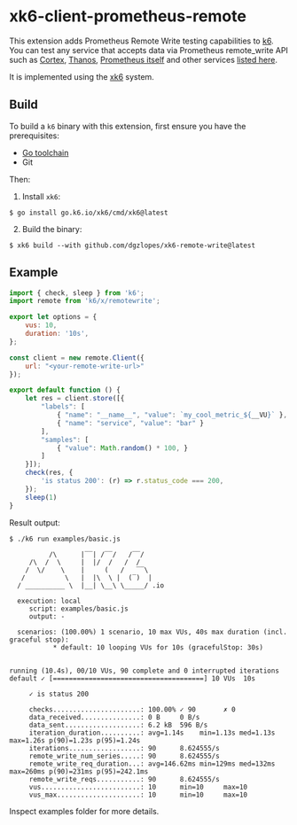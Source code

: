 # xk6-client-prometheus-remote

This extension adds Prometheus Remote Write testing capabilities to [k6](https://go.k6.io/k6). You can test any service that accepts data via Prometheus remote_write API such as [Cortex](https://github.com/cortexproject/cortex), [Thanos](https://github.com/improbable-eng/thanos), [Prometheus itself](https://prometheus.io/docs/prometheus/latest/feature_flags/#remote-write-receiver) and other services [listed here](https://prometheus.io/docs/operating/integrations/#remote-endpoints-and-storage).

It is implemented using the [xk6](https://github.com/grafana/xk6) system.

## Build

To build a `k6` binary with this extension, first ensure you have the prerequisites:

- [Go toolchain](https://go101.org/article/go-toolchain.html)
- Git

Then:

1. Install `xk6`:
  ```shell
  $ go install go.k6.io/xk6/cmd/xk6@latest
  ```

2. Build the binary:
  ```shell
  $ xk6 build --with github.com/dgzlopes/xk6-remote-write@latest
  ```

## Example

```javascript
import { check, sleep } from 'k6';
import remote from 'k6/x/remotewrite';

export let options = {
    vus: 10,
    duration: '10s',
};

const client = new remote.Client({
    url: "<your-remote-write-url>"
});

export default function () {
    let res = client.store([{
        "labels": [
            { "name": "__name__", "value": `my_cool_metric_${__VU}` },
            { "name": "service", "value": "bar" }
        ],
        "samples": [
            { "value": Math.random() * 100, }
        ]
    }]);
    check(res, {
        'is status 200': (r) => r.status_code === 200,
    });
    sleep(1)
}
```

Result output:

```
$ ./k6 run examples/basic.js

          /\      |‾‾| /‾‾/   /‾‾/   
     /\  /  \     |  |/  /   /  /    
    /  \/    \    |     (   /   ‾‾\  
   /          \   |  |\  \ |  (‾)  | 
  / __________ \  |__| \__\ \_____/ .io

  execution: local
     script: examples/basic.js
     output: -

  scenarios: (100.00%) 1 scenario, 10 max VUs, 40s max duration (incl. graceful stop):
           * default: 10 looping VUs for 10s (gracefulStop: 30s)


running (10.4s), 00/10 VUs, 90 complete and 0 interrupted iterations
default ✓ [======================================] 10 VUs  10s

     ✓ is status 200

     checks......................: 100.00% ✓ 90       ✗ 0   
     data_received...............: 0 B     0 B/s
     data_sent...................: 6.2 kB  596 B/s
     iteration_duration..........: avg=1.14s    min=1.13s med=1.13s max=1.26s p(90)=1.23s p(95)=1.24s  
     iterations..................: 90      8.624555/s
     remote_write_num_series.....: 90      8.624555/s
     remote_write_req_duration...: avg=146.62ms min=129ms med=132ms max=260ms p(90)=231ms p(95)=242.1ms
     remote_write_reqs...........: 90      8.624555/s
     vus.........................: 10      min=10     max=10
     vus_max.....................: 10      min=10     max=10
```
Inspect examples folder for more details.